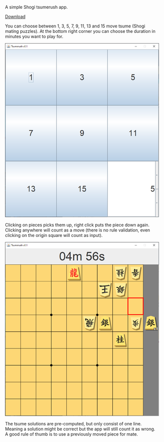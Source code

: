 A simple Shogi tsumerush app.

[Download](https://github.com/Kuukyo3/tsumerush/raw/master/tsumerush.jar)

You can choose between 1, 3, 5, 7, 9, 11, 13 and 15 move tsume (Shogi mating puzzles).
At the bottom right corner you can choose the duration in minutes you want to play for.

![img1](res/img/readme1.png)

Clicking on pieces picks them up, right click puts the piece down again.
Clicking anywhere will count as a move (there is no rule validation, even clicking on the origin square will count as input).

![img2](res/img/readme2.png)


The tsume solutions are pre-computed, but only consist of one line. Meaning a solution might be correct but the app will still count it as wrong.
A good rule of thumb is to use a previously moved piece for mate.
